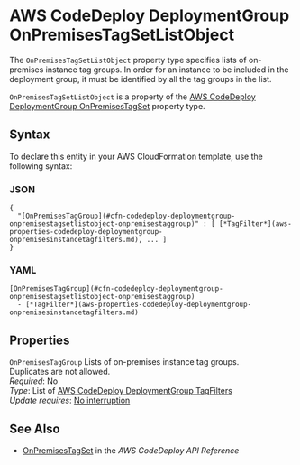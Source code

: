 # AWS CodeDeploy DeploymentGroup OnPremisesTagSetListObject<a name="aws-properties-codedeploy-deploymentgroup-onpremisestagsetlistobject"></a>

<a name="aws-properties-codedeploy-deploymentgroup-onpremisestagsetlistobject-description"></a>The `OnPremisesTagSetListObject` property type specifies lists of on\-premises instance tag groups\. In order for an instance to be included in the deployment group, it must be identified by all the tag groups in the list\.

<a name="aws-properties-codedeploy-deploymentgroup-onpremisestagsetlistobject-inheritance"></a> `OnPremisesTagSetListObject` is a property of the [AWS CodeDeploy DeploymentGroup OnPremisesTagSet](aws-properties-codedeploy-deploymentgroup-onpremisestagset.md) property type\.

## Syntax<a name="aws-properties-codedeploy-deploymentgroup-onpremisestagsetlistobject-syntax"></a>

To declare this entity in your AWS CloudFormation template, use the following syntax:

### JSON<a name="aws-properties-codedeploy-deploymentgroup-onpremisestagsetlistobject-syntax.json"></a>

```
{
  "[OnPremisesTagGroup](#cfn-codedeploy-deploymentgroup-onpremisestagsetlistobject-onpremisestaggroup)" : [ [*TagFilter*](aws-properties-codedeploy-deploymentgroup-onpremisesinstancetagfilters.md), ... ] 
}
```

### YAML<a name="aws-properties-codedeploy-deploymentgroup-onpremisestagsetlistobject-syntax.yaml"></a>

```
[OnPremisesTagGroup](#cfn-codedeploy-deploymentgroup-onpremisestagsetlistobject-onpremisestaggroup)
  - [*TagFilter*](aws-properties-codedeploy-deploymentgroup-onpremisesinstancetagfilters.md)
```

## Properties<a name="aws-properties-codedeploy-deploymentgroup-onpremisestagsetlistobject-properties"></a>

`OnPremisesTagGroup`  <a name="cfn-codedeploy-deploymentgroup-onpremisestagsetlistobject-onpremisestaggroup"></a>
Lists of on\-premises instance tag groups\.  
Duplicates are not allowed\.  
*Required*: No  
 *Type*: List of [AWS CodeDeploy DeploymentGroup TagFilters](aws-properties-codedeploy-deploymentgroup-onpremisesinstancetagfilters.md)   
 *Update requires*: [No interruption](using-cfn-updating-stacks-update-behaviors.md#update-no-interrupt)

## See Also<a name="aws-properties-codedeploy-deploymentgroup-onpremisestagsetlistobject-seealso"></a>
+ [OnPremisesTagSet](https://docs.aws.amazon.com/codedeploy/latest/APIReference/API_OnPremisesTagSet.html) in the *AWS CodeDeploy API Reference*